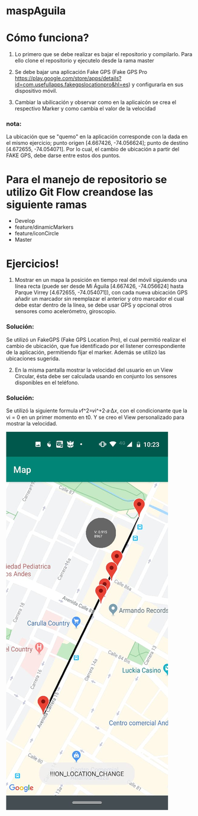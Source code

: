 # maspAguila


# Cómo funciona?

1. Lo primero que se debe realizar es bajar el repositorio y compilarlo. Para ello clone el repositorio y ejecutelo desde la rama master

2. Se debe bajar una aplicación Fake GPS (Fake GPS Pro https://play.google.com/store/apps/details?id=com.usefullapps.fakegpslocationpro&hl=es) y configurarla en sus dispositivo móvil.

3. Cambiar la ubilicación y observar como en la aplicaicón se crea el respectivo Marker y como cambia el valor de la velocidad

### nota:
La ubicación que se "quemo" en la aplicación corresponde con la dada en el mismo ejercicio; punto origen [4.667426, -74.056624]; punto de destino [4.672655, -74.054071]. Por lo cual, el cambio de ubicación a partir del FAKE GPS, debe darse entre estos dos puntos.


# Para el manejo de repositorio se utilizo Git Flow creandose las siguiente ramas
 - Develop
 - feature/dinamicMarkers
 - feature/iconCircle
 - Master


# Ejercicios!


1. Mostrar en un mapa la posición en tiempo real del móvil siguiendo una línea recta (puede ser desde 
Mi Águila [4.667426, -74.056624] hasta
Parque Virrey [4.672655, -74.054071]), con cada nueva ubicación GPS añadir un marcador sin reemplazar el anterior y otro marcador el cual
debe estar dentro de la línea, se debe usar GPS y opcional otros sensores como acelerómetro, giroscopio.

### Solución:
Se utilizó un FakeGPS (Fake GPS Location Pro), el cual permitió realizar el cambio de ubicación, que fue identificado  por 
el listener correspondiente de la aplicación, permitiendo fijar el marker. Además se utilizó las ubicaciones sugerida.

2. En la misma pantalla mostrar la velocidad del usuario en un View Circular, ésta debe ser calculada usando en conjunto los sensores
disponibles en el teléfono.

### Solución:
Se utilizó la siguiente formula 𝑣f^2=𝑣i^+2·𝑎·∆𝑥, con el condicionante que la vi = 0 en un primer momento en t0. Y se creo el View personalizado para mostrar la velocidad.

![alt text](https://github.com/fabianmondragon/maspAguila/blob/master/WhatsApp%20Image%202019-12-23%20at%2010.24.07%20AM.jpeg)






